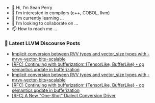 - 👋 Hi, I’m Sean Perry
- 👀 I’m interested in compilers (c++, COBOL, llvm)
- 🌱 I’m currently learning ...
- 💞️ I’m looking to collaborate on ...
- 📫 How to reach me ...

<!---
s66perry/s66perry is a ✨ special ✨ repository because its `README.md` (this file) appears on your GitHub profile.
You can click the Preview link to take a look at your changes.
--->
### 📕 Latest LLVM Discourse Posts

<!-- DISCOURSE-LLVM:START -->
- [Implicit conversion between RVV types and vector_size types with -mrvv-vector-bits=scalable](https://discourse.llvm.org/t/implicit-conversion-between-rvv-types-and-vector-size-types-with-mrvv-vector-bits-scalable/86005#post_2)
- [[RFC] Continuing with bufferization::{TensorLike, BufferLike} - op semantics update in bufferization](https://discourse.llvm.org/t/rfc-continuing-with-bufferization-tensorlike-bufferlike-op-semantics-update-in-bufferization/85983#post_4)
- [Implicit conversion between RVV types and vector_size types with -mrvv-vector-bits=scalable](https://discourse.llvm.org/t/implicit-conversion-between-rvv-types-and-vector-size-types-with-mrvv-vector-bits-scalable/86005#post_1)
- [[RFC] Continuing with bufferization::{TensorLike, BufferLike} - op semantics update in bufferization](https://discourse.llvm.org/t/rfc-continuing-with-bufferization-tensorlike-bufferlike-op-semantics-update-in-bufferization/85983#post_3)
- [[RFC] A New &quot;One-Shot&quot; Dialect Conversion Driver](https://discourse.llvm.org/t/rfc-a-new-one-shot-dialect-conversion-driver/79083?page=3#post_47)
<!-- DISCOURSE-LLVM:END -->
